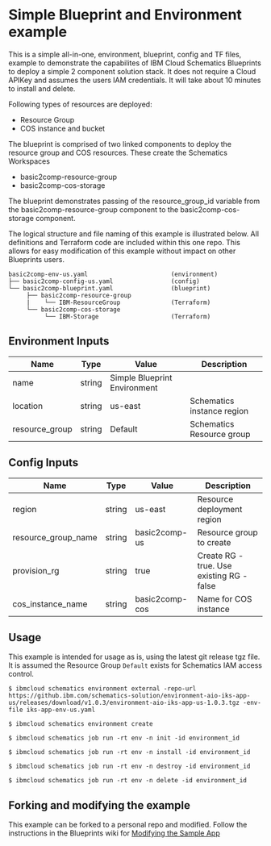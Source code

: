 # Simple Blueprint and Environment example

This is a simple all-in-one, environment, blueprint, config and TF files, example to demonstrate the capabilites of IBM Cloud Schematics Blueprints to deploy a simple 2 component solution stack. It does not require a Cloud APIKey and assumes the users IAM credentials. It will take about 10 minutes to install and delete. 

Following types of resources are deployed:
- Resource Group
- COS instance and bucket


The blueprint is comprised of two  linked components to deploy the resource group and COS resources. These create the Schematics Workspaces
- basic2comp-resource-group
- basic2comp-cos-storage

The blueprint demonstrates passing of the resource_group_id variable from the basic2comp-resource-group component to the basic2comp-cos-storage component. 

The logical structure and file naming of this example is illustrated below. All definitions and Terraform code are included within this one repo. This allows for easy modification of this example without impact on other Blueprints users. 

```
basic2comp-env-us.yaml                       (environment)
├── basic2comp-config-us.yaml                (config)
└── basic2comp-blueprint.yaml                (blueprint)
     ├── basic2comp-resource-group
     |    └── IBM-ResourceGroup              (Terraform)
     └── basic2comp-cos-storage
          └── IBM-Storage                    (Terraform)
```

## Environment Inputs
| Name | Type | Value | Description |
|------|------|------|----------------|
| name | string | Simple Blueprint Environment | |
| location| string | us-east | Schematics instance region |
| resource_group | string | Default | Schematics Resource group |



## Config Inputs

| Name | Type | Value | Description |
|------|------|------|----------------|
| region | string | us-east | Resource deployment region |
| resource_group_name | string | basic2comp-us | Resource group to create |
| provision_rg | string | true | Create RG - true. Use existing RG - false |
| cos_instance_name | string | basic2comp-cos | Name for COS instance |



## Usage 
This example is intended for usage as is, using the latest git release tgz file. It is assumed the Resource Group `Default` exists for Schematics IAM access control. 

```
$ ibmcloud schematics environment external -repo-url https://github.ibm.com/schematics-solution/environment-aio-iks-app-us/releases/download/v1.0.3/environment-aio-iks-app-us-1.0.3.tgz -env-file iks-app-env-us.yaml

$ ibmcloud schematics environment create

$ ibmcloud schematics job run -rt env -n init -id environment_id

$ ibmcloud schematics job run -rt env -n install -id environment_id

$ ibmcloud schematics job run -rt env -n destroy -id environment_id

$ ibmcloud schematics job run -rt env -n delete -id environment_id
```
## Forking and modifying the example
This example can be forked to a personal repo and modified. Follow the instructions in the Blueprints wiki for [Modifying the Sample App](https://github.ibm.com/schematics-solution/schematics-blueprints/wiki/5.4-Tutorial-Modifying-the-Environment-Examples)

